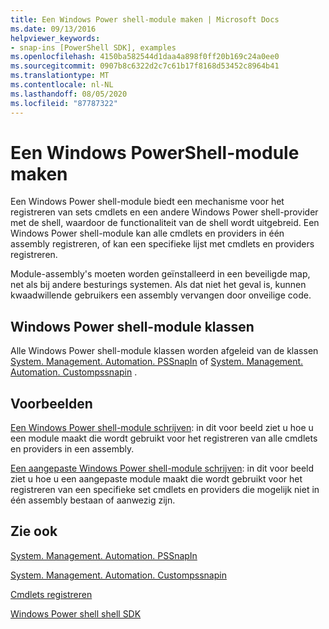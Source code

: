 ```yaml
---
title: Een Windows Power shell-module maken | Microsoft Docs
ms.date: 09/13/2016
helpviewer_keywords:
- snap-ins [PowerShell SDK], examples
ms.openlocfilehash: 4150ba582544d1daa4a898f0ff20b169c24a0ee0
ms.sourcegitcommit: 0907b8c6322d2c7c61b17f8168d53452c8964b41
ms.translationtype: MT
ms.contentlocale: nl-NL
ms.lasthandoff: 08/05/2020
ms.locfileid: "87787322"
---
```

# <a name="how-to-create-a-windows-powershell-snap-in"></a>Een Windows PowerShell-module maken

Een Windows Power shell-module biedt een mechanisme voor het registreren van sets cmdlets en een andere Windows Power shell-provider met de shell, waardoor de functionaliteit van de shell wordt uitgebreid. Een Windows Power shell-module kan alle cmdlets en providers in één assembly registreren, of kan een specifieke lijst met cmdlets en providers registreren.

Module-assembly's moeten worden geïnstalleerd in een beveiligde map, net als bij andere besturings systemen. Als dat niet het geval is, kunnen kwaadwillende gebruikers een assembly vervangen door onveilige code.

## <a name="windows-powershell-snap-in-classes"></a>Windows Power shell-module klassen

Alle Windows Power shell-module klassen worden afgeleid van de klassen [System. Management. Automation. PSSnapIn](/dotnet/api/System.Management.Automation.PSSnapIn) of [System. Management. Automation. Custompssnapin](/dotnet/api/System.Management.Automation.CustomPSSnapIn) .

## <a name="examples"></a>Voorbeelden

[Een Windows Power shell-module schrijven](./writing-a-windows-powershell-snap-in.md): in dit voor beeld ziet u hoe u een module maakt die wordt gebruikt voor het registreren van alle cmdlets en providers in een assembly.

[Een aangepaste Windows Power shell-module schrijven](./writing-a-custom-windows-powershell-snap-in.md): in dit voor beeld ziet u hoe u een aangepaste module maakt die wordt gebruikt voor het registreren van een specifieke set cmdlets en providers die mogelijk niet in één assembly bestaan of aanwezig zijn.

## <a name="see-also"></a>Zie ook

[System. Management. Automation. PSSnapIn](/dotnet/api/System.Management.Automation.PSSnapIn)

[System. Management. Automation. Custompssnapin](/dotnet/api/System.Management.Automation.CustomPSSnapIn)

[Cmdlets registreren](./registering-cmdlets.md)

[Windows Power shell shell SDK](../windows-powershell-reference.md)
